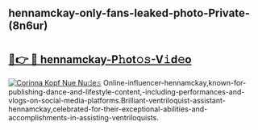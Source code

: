 ## hennamckay-only-fans​-leaked-photo​-Private-(8n6ur)


# <h2><a href="https://mediaupload.pro?title=hennamckay&ref=git">🔗👉 🔴 hennamckay-P𝚑ot𝚘𝚜-V𝚒d𝚎o</a></h2>

[![Corinna Kopf Nue Nu𝚍e𝚜](https://i.imgur.com/0qMVB7G.gif)](https://mediaupload.pro?title=hennamckay&ref=git)
Online-influencer-hennamckay,known-for-publishing-dance-and-lifestyle-content,-including-performances-and-vlogs-on-social-media-platforms.Brilliant-ventriloquist-assistant-hennamckay,celebrated-for-their-exceptional-abilities-and-accomplishments-in-assisting-ventriloquists.  